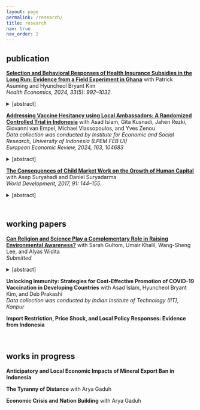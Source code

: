 ```yaml
---
layout: page
permalink: /research/
title: research
nav: true
nav_order: 2
---
```


<style>
details {
  margin: 10px 0;
}
summary {
  color: var(--global-theme-color);
  cursor: pointer;
}
summary:hover {
  text-decoration: underline;
}
</style>

## publication

**[Selection and Behavioral Responses of Health Insurance Subsidies in the Long Run: Evidence from a Field Experiment in Ghana](/docs/AKS_Ghana_Published_Version_HE.pdf)** with Patrick Asuming and Hyuncheol Bryant Kim <br>
*Health Economics, 2024, 33(5): 992–1032.* 
<details>
<summary>[abstract]</summary>
We study the effects of a health insurance subsidy in Ghana, where mandates are not enforceable. We randomly provide different levels of subsidy (1/3, 2/3, and full) and evaluate the impact at seven months and three years after the intervention. We find that a one-time subsidy increased insurance enrollment for all groups in both the short and long runs, but health care utilization in the long run increased only for the partial subsidy group. We find supportive evidence that ex-post behavioral responses rather than ex-ante selective enrollment explain the long-run health care utilization results.
</details>

**[Addressing Vaccine Hesitancy using Local Ambassadors: A Randomized Controlled Trial in Indonesia](/docs/Vaccine_EER.pdf)** with Asad Islam, Gita Kusnadi, Jahen Rezki, Giovanni van Empel, Michael Vlassopoulos, and Yves Zenou <br>
*Data collection was conducted by Institute for Economic and Social Research, University of Indonesia (LPEM FEB UI)* <br>
*European Economic Review, 2024, 163, 104683* 
<details>
<summary>[abstract]</summary>
In settings where resistance and rampant misinformation against vaccines exist, the prospect of containing infectious diseases remains a challenge. Can delivery of information regarding the benefits of vaccination through personal home visits by local ambassadors increase vaccine uptake? We conduct a door-to-door randomized information campaign targeted towards COVID-19 unvaccinated individuals in rural Indonesia. We recruited ambassadors from local villages tasked to deliver information about COVID-19 vaccines and promote vaccination through one-on-one meetings, using an interpersonal behavioral change communication approach. To investigate which type of ambassador—health cadres, influential individuals, and laypersons—is the most effective, we randomly vary the type of ambassador that delivers the information at the village level. We find that the overall vaccination take-up is quite moderate and that there are no differences in vaccination outcomes across the treatment groups. These results highlight the challenge of boosting vaccine uptake in late stages of a pandemic.

</details>


**[The Consequences of Child Market Work on the Growth of Human Capital](https://www.sciencedirect.com/science/article/pii/S0305750X15308731?via%3Dihub)** with Asep Suryahadi and Daniel Suryadarma <br>
*World Development, 2017, 91: 144–155.* 
<details>
<summary>[abstract]</summary>
The paper measures the effect of child market work on the long-term growth of human capital, focusing on the output of the human capital production: mathematics skills, cognitive skills, pulmonary function, and educational attainment. Our full sample is drawn from a rich longitudinal dataset Indonesia Family Life Survey (IFLS). We address endogeneity of child market work using provincial legislated minimum wage as the instrument. Our instrumental variable estimation shows that child labor negatively affects mathematics skills and pulmonary function, but not cognitive skills and educational attainment. We find heterogeneities in type of work. Those who work outside of family business have lower educational attainment than those working for family business.
</details>
<br>

## working papers

**[Can Religion and Science Play a Complementary Role in Raising Environmental Awareness?](https://papers.ssrn.com/sol3/papers.cfm?abstract_id=5216166)** with Sarah Gultom, Umair Khalil, Wang-Sheng Lee, and Alyas Widita <br>
*Submitted*
<details>
<summary>[abstract]</summary>
This paper examines whether religion and science, which are often seen as opposing perspectives, can act as complementary forces in influencing environmental beliefs and attitudes. We explore this question through an online experiment in Jakarta---the world’s fastest-sinking city---where we randomize exposure to video messages containing different narrative framing (religious vs. scientific) and presenter identity (Imam vs. scientist portrayed by the same actor). Several patterns emerge. First, compared to a placebo, all treatment messages increase respondents' beliefs about land subsidence, willingness to adopt mitigation behaviors, and confidence in their ability to address the problem. Second, the scientist portrayal, which is perceived as more persuasive and trustworthy, generates stronger effects when combined with a religious narrative, highlighting the complementary role between scientific credibility and religious values. Third, effects on beliefs are larger among those with low prior knowledge and high institutional trust, but heterogeneous effects on mitigation behaviors are limited. These findings suggest that perceived scientific credibility combined with religious narratives can effectively shape public understanding and influence action on environmental challenges.
</details>

**Unlocking Immunity: Strategies for Cost-Effective Promotion of COVID-19 Vaccination in Developing Countries** with Asad Islam, Hyuncheol Bryant Kim, and Deb Prakashi <br>
*Data collection was conducted by Indian Institute of Technology (IIT), Kanpur* <br>
<!--
*Revised and resubmitted, Journal of Health Economics* 
-->

**Import Restriction, Price Shock, and Local Policy Responses: Evidence from Indonesia**  
<br>
<br>

## works in progress

**Anticipatory and Local Economic Impacts of Mineral Export Ban in Indonesia** <br>

**The Tyranny of Distance** with Arya Gaduh <br>

**Economic Crisis and Nation Building** with Arya Gaduh
